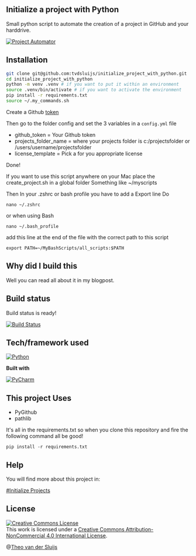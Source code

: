 ## Initialize a project with Python
Small python script to automate the creation of a project in GitHub and your harddrive.

[![Project Automator](https://img.shields.io/badge/Project_Automator-version_0.9-green.svg)]()

## Installation
```bash
git clone git@github.com:tvdsluijs/initialize_project_with_python.git
cd initialize_project_with_python
python -m venv .venv # if you want to put it within an environment
source .venv/bin/activate # if you want to activate the environment
pip install -r requirements.txt
source ~/.my_commands.sh
```

Create a Github [token](https://help.github.com/en/articles/creating-a-personal-access-token-for-the-command-line)

Then go to the folder config and set the 3 variables in a `config.yml` file
- github_token              = Your Github token
- projects_folder_name      = where your projects folder is c:/projectsfolder or /users/username/projectsfolder
- license_template          = Pick a for you appropriate license

Done!

If you want to use this script anywhere on your Mac place the create_project.sh in a global folder
Something like ~/myscripts

Then
In your .zshrc or bash profile you have to add a Export line
Do

`nano ~/.zshrc`

or when using Bash

`nano ~/.bash_profile`

add this line at the end of the file with the correct path to this script

`export PATH=~/MyBashScripts/all_scripts:$PATH`


## Why did I build this
Well you can read all about it in my blogpost.

## Build status
Build status is ready!

[![Build Status](https://img.shields.io/badge/Build-Ready-Green.svg)]()


## Tech/framework used
[![Python](https://img.shields.io/badge/Python-3.5%20%7C%203.6%20%7C%203.7-blue.svg)]()

<b>Built with</b>

[![PyCharm](https://img.shields.io/badge/PyCharm-2018.3-blue.svg)]()

## This project Uses

- PyGithub
- pathlib

It's all in the requirements.txt so when you clone this repository and fire the following command all be good!

`pip install -r requirements.txt`


## Help

You will find more about this project in:

[#Initialize Projects](https://pure-python.slack.com/messages/CKKFAGFCM)


## License
<a rel="license" href="http://creativecommons.org/licenses/by-nc/4.0/"><img alt="Creative Commons License" style="border-width:0" src="https://i.creativecommons.org/l/by-nc/4.0/88x31.png" /></a><br />This work is licensed under a <a rel="license" href="http://creativecommons.org/licenses/by-nc/4.0/">Creative Commons Attribution-NonCommercial 4.0 International License</a>.

@[Theo van der Sluijs](mailto:theo@vandersluijs.nl)